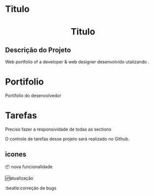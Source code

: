 # Titulo 
<h1 align="center"> Titulo </h1>

## Descrição do Projeto
<p align="justify">Web portfolio of a developer & web designer desenvolvido utalizando .</p>





# Portifolio

Portifolio do desenvolvedor

# Tarefas

Preciso fazer a responsividade de todas as sections

O controle de tarefas desse projeto será realizado no Github.


##  icones

:package: nova funcionalidade

:up:atualização

:beatle:correção de bugs